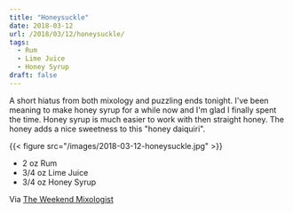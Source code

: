 ```yaml
---
title: "Honeysuckle"
date: 2018-03-12
url: /2018/03/12/honeysuckle/
tags:
  - Rum
  - Lime Juice
  - Honey Syrup
draft: false
---
```


A short hiatus from both mixology and puzzling ends tonight. I've been meaning to make honey syrup for a while now and I'm glad I finally spent the time. Honey syrup is much easier to work with then straight honey. The honey adds a nice sweetness to this "honey daiquiri". 

{{< figure src="/images/2018-03-12-honeysuckle.jpg" >}}

* 2 oz Rum
* 3/4 oz Lime Juice
* 3/4 oz Honey Syrup

Via [The Weekend Mixologist](https://www.instagram.com/p/Bdi1-MBB9Al/)